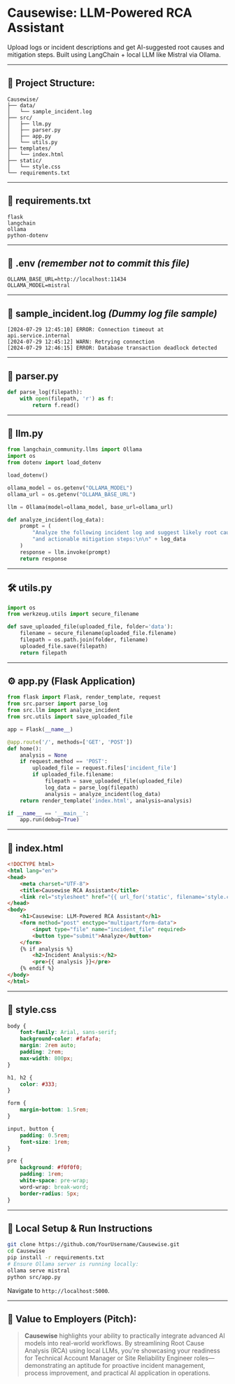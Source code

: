 # Causewise: LLM-Powered RCA Assistant

Upload logs or incident descriptions and get AI-suggested root causes and mitigation steps. Built using LangChain + local LLM like Mistral via Ollama.

---

## 🚧 Project Structure:

```
Causewise/
├── data/
│   └── sample_incident.log
├── src/
│   ├── llm.py
│   ├── parser.py
│   ├── app.py
│   └── utils.py
├── templates/
│   └── index.html
├── static/
│   └── style.css
└── requirements.txt
```

---

## 📄 **requirements.txt**

```
flask
langchain
ollama
python-dotenv
```

---

## 📌 **.env** *(remember not to commit this file)*

```
OLLAMA_BASE_URL=http://localhost:11434
OLLAMA_MODEL=mistral
```

---

## 📖 **sample\_incident.log** *(Dummy log file sample)*

```
[2024-07-29 12:45:10] ERROR: Connection timeout at api.service.internal
[2024-07-29 12:45:12] WARN: Retrying connection
[2024-07-29 12:46:15] ERROR: Database transaction deadlock detected
```

---

## 🧩 **parser.py**

```python
def parse_log(filepath):
    with open(filepath, 'r') as f:
        return f.read()
```

---

## 🧠 **llm.py**

```python
from langchain_community.llms import Ollama
import os
from dotenv import load_dotenv

load_dotenv()

ollama_model = os.getenv("OLLAMA_MODEL")
ollama_url = os.getenv("OLLAMA_BASE_URL")

llm = Ollama(model=ollama_model, base_url=ollama_url)

def analyze_incident(log_data):
    prompt = (
        "Analyze the following incident log and suggest likely root causes "
        "and actionable mitigation steps:\n\n" + log_data
    )
    response = llm.invoke(prompt)
    return response
```

---

## 🛠️ **utils.py**

```python
import os
from werkzeug.utils import secure_filename

def save_uploaded_file(uploaded_file, folder='data'):
    filename = secure_filename(uploaded_file.filename)
    filepath = os.path.join(folder, filename)
    uploaded_file.save(filepath)
    return filepath
```

---

## ⚙️ **app.py (Flask Application)**

```python
from flask import Flask, render_template, request
from src.parser import parse_log
from src.llm import analyze_incident
from src.utils import save_uploaded_file

app = Flask(__name__)

@app.route('/', methods=['GET', 'POST'])
def home():
    analysis = None
    if request.method == 'POST':
        uploaded_file = request.files['incident_file']
        if uploaded_file.filename:
            filepath = save_uploaded_file(uploaded_file)
            log_data = parse_log(filepath)
            analysis = analyze_incident(log_data)
    return render_template('index.html', analysis=analysis)

if __name__ == '__main__':
    app.run(debug=True)
```

---

## 📑 **index.html**

```html
<!DOCTYPE html>
<html lang="en">
<head>
    <meta charset="UTF-8">
    <title>Causewise RCA Assistant</title>
    <link rel="stylesheet" href="{{ url_for('static', filename='style.css') }}">
</head>
<body>
    <h1>Causewise: LLM-Powered RCA Assistant</h1>
    <form method="post" enctype="multipart/form-data">
        <input type="file" name="incident_file" required>
        <button type="submit">Analyze</button>
    </form>
    {% if analysis %}
        <h2>Incident Analysis:</h2>
        <pre>{{ analysis }}</pre>
    {% endif %}
</body>
</html>
```

---

## 🎨 **style.css**

```css
body {
    font-family: Arial, sans-serif;
    background-color: #fafafa;
    margin: 2rem auto;
    padding: 2rem;
    max-width: 800px;
}

h1, h2 {
    color: #333;
}

form {
    margin-bottom: 1.5rem;
}

input, button {
    padding: 0.5rem;
    font-size: 1rem;
}

pre {
    background: #f0f0f0;
    padding: 1rem;
    white-space: pre-wrap;
    word-wrap: break-word;
    border-radius: 5px;
}
```

---

## 🚀 **Local Setup & Run Instructions**

```bash
git clone https://github.com/YourUsername/Causewise.git
cd Causewise
pip install -r requirements.txt
# Ensure Ollama server is running locally:
ollama serve mistral
python src/app.py
```

Navigate to `http://localhost:5000`.

---

## 🎯 **Value to Employers (Pitch):**

> **Causewise** highlights your ability to practically integrate advanced AI models into real-world workflows. By streamlining Root Cause Analysis (RCA) using local LLMs, you're showcasing your readiness for Technical Account Manager or Site Reliability Engineer roles—demonstrating an aptitude for proactive incident management, process improvement, and practical AI application in operations.

